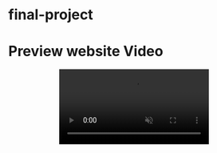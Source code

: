 # final-project
# Preview website Video
<p align="center">
  <video src="assets/_VID_20230805_114750.mp4" autoplay muted loop />
</p>
 
